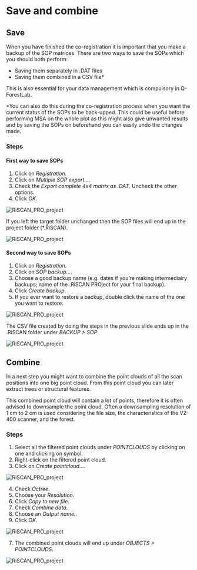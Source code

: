# Save and combine
## Save 
When you have finished the co-registration it is important that you make a backup of the SOP matrices. There are two ways to save the SOPs which you should both perform:
* Saving them separately in .DAT files
* Saving them combined in a CSV file*

This is also essential for your data management which is compulsory in Q-ForestLab.

*You can also do this during the co-registration process when you want the current status of the SOPs to be back-upped. This could be useful before performing MSA on the whole plot as this might also give unwanted results and by saving the SOPs on beforehand you can easily undo the changes made. 

### Steps

#### First way to save SOPs
1. Click on *Registration*.
2. Click on *Multiple SOP export…*.
3. Check the *Export complete 4x4 matrix as .DAT*. Uncheck the other options.
4. Click *OK*.

![RiSCAN_PRO_project](./img/08_save_combine-0.png)

If you left the target folder unchanged then the SOP files will end up in the project folder (*.RiSCAN).

![RiSCAN_PRO_project](./img/08_save_combine-1.png)

#### Second way to save SOPs
1. Click on *Registration*.
2. Click on *SOP backup…*.
3. Choose a good backup name (e.g. dates if you’re making intermediairy backups; name of the .RiSCAN PROject for your final backup).
4. Click *Create backup*.
5. If you ever want to restore a backup, double click the name of the one you want to restore.

![RiSCAN_PRO_project](./img/08_save_combine-2.png)

The CSV file created by doing the steps in the previous slide ends up in the .RiSCAN folder under *BACKUP > SOP*

![RiSCAN_PRO_project](./img/08_save_combine-3.png)

## Combine
In a next step you might want to combine the point clouds of all the scan positions into one big point cloud. From this point cloud you can later extract trees or structural features.

This combined point cloud will contain a lot of points, therefore it is often advised to downsample the point cloud. Often a downsampling resolution of 1 cm to 2 cm is used considering the file size, the characteristics of the VZ-400 scanner, and the forest.

### Steps
1. Select all the filtered point clouds under *POINTCLOUDS* by clicking on one and clicking on symbol. 
2. Right-click on the filtered point cloud. 
3. Click on *Create pointcloud...*.

![RiSCAN_PRO_project](./img/08_save_combine-4.png)

4. Check *Octree*.
2. Choose your *Resolution*.
3. Click *Copy to new file*.
4. Check *Combine data*.
5. Choose an *Output name:*.
6. Click *OK*.

![RiSCAN_PRO_project](./img/08_save_combine-5.png)

7. The combined point clouds will end up under *OBJECTS > POINTCLOUDS*.

![RiSCAN_PRO_project](./img/08_save_combine-6.png)